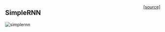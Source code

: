 <span style="float:right;">[[source]](https://github.com/adamtiger/NNSharp/blob/master/NNSharp/Kernels/CPUKernels/SimpleRNNKernel.cs#L12)</span>
## SimpleRNN

![simplernn](https://drive.google.com/uc?export=download&id=0B97L9zqg-lnwUXZjSUVOUjBJZEE)
